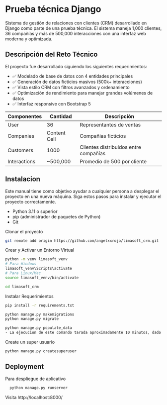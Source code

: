 
# Prueba técnica Django
Sistema de gestión de relaciones con clientes (CRM) desarrollado en Django como parte de una prueba técnica. El sistema maneja 1,000 clientes, 36 compañías y más de 500,000 interacciones con una interfaz web moderna y optimizada.



## Descripción del Reto Técnico
El proyecto fue desarrollado siguiendo los siguientes requerimientos:
- ✅ Modelado de base de datos con 4 entidades principales
- ✅ Generación de datos ficticios masivos (500k+ interacciones)
- ✅ Vista estilo CRM con filtros avanzados y ordenamiento
- ✅ Optimización de rendimiento para manejar grandes volúmenes de datos
- ✅ Interfaz responsive con Bootstrap 5

| Componentes  | Cantidad | Descripción |
| ------------- | ---------- |---------|
| User  | 36  | Representantes de ventas |
| Companies  | Content Cell  | Compañias ficticios |
| Customers  | 1000  | Clientes distribuidos entre compañías |
| Interactions  | ~500,000  | Promedio de 500 por cliente |


## Instalacion

Este manual tiene como objetivo ayudar a cualquier persona a desplegar el proyecto en una nueva máquina. Siga estos pasos para instalar y ejecutar el proyecto correctamente.

- Python 3.11 o superior
- pip (administrador de paquetes de Python)
- Git

Clonar el proyecto
```bash
git remote add origin https://github.com/angelxxrojo/limasoft_crm.git
```
Crear y Activar un Entorno Virtual
```bash
python -m venv limasoft_venv
# Para Windows
limasoft_venv\Scripts\activate
# Para Linux/Mac
source limasoft_venv/bin/activate
```
```bash
cd limasoft_crm
```
Instalar Requerimientos
```bash
pip install -r requirements.txt
```
```bash
python manage.py makemigrations
python manage.py migrate
```
```bash
python manage.py populate_data
- La ejecucion de este comando tarada aproximadamente 10 minutos, dado que tiene que crear un numero elevado de medio millon de registros.
```

Create un super usuario
```bash
python manage.py createsuperuser
```
## Deployment

Para despliegue de aplicativo

```bash
  python manage.py runserver
```

Visita http://localhost:8000/


